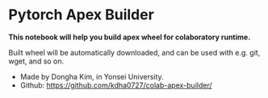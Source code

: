 # **Pytorch Apex Builder**

**This notebook will help you build apex wheel for colaboratory runtime.**

Built wheel will be automatically downloaded, and can be used with e.g. git, wget, and so on.

* Made by Dongha Kim, in Yonsei University.
* Github: https://github.com/kdha0727/colab-apex-builder/
